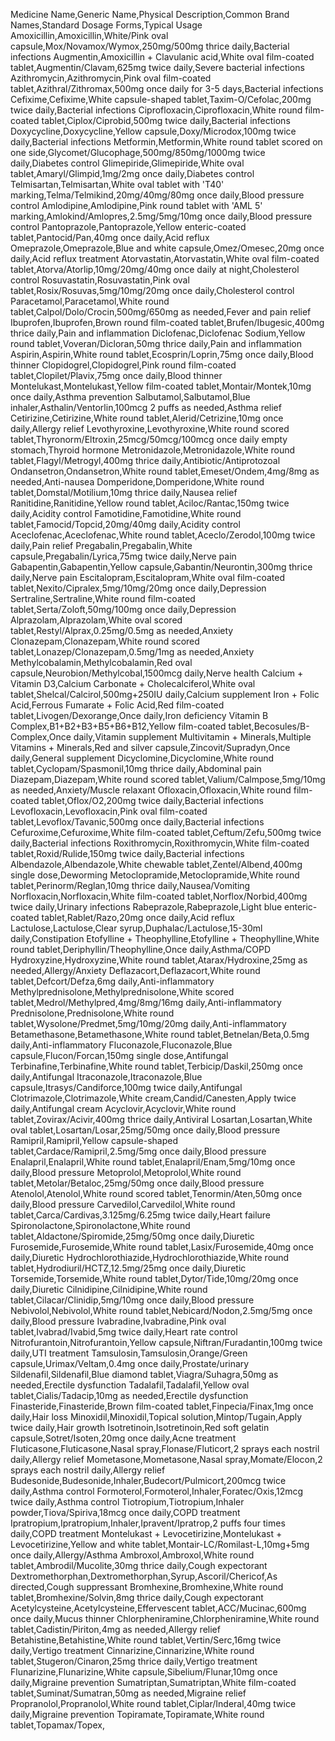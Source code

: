 Medicine Name,Generic Name,Physical Description,Common Brand Names,Standard Dosage Forms,Typical Usage
Amoxicillin,Amoxicillin,White/Pink oval capsule,Mox/Novamox/Wymox,250mg/500mg thrice daily,Bacterial infections
Augmentin,Amoxicillin + Clavulanic acid,White oval film-coated tablet,Augmentin/Clavam,625mg twice daily,Severe bacterial infections
Azithromycin,Azithromycin,Pink oval film-coated tablet,Azithral/Zithromax,500mg once daily for 3-5 days,Bacterial infections
Cefixime,Cefixime,White capsule-shaped tablet,Taxim-O/Cefolac,200mg twice daily,Bacterial infections
Ciprofloxacin,Ciprofloxacin,White round film-coated tablet,Ciplox/Ciprobid,500mg twice daily,Bacterial infections
Doxycycline,Doxycycline,Yellow capsule,Doxy/Microdox,100mg twice daily,Bacterial infections
Metformin,Metformin,White round tablet scored on one side,Glycomet/Glucophage,500mg/850mg/1000mg twice daily,Diabetes control
Glimepiride,Glimepiride,White oval tablet,Amaryl/Glimpid,1mg/2mg once daily,Diabetes control
Telmisartan,Telmisartan,White oval tablet with 'T40' marking,Telma/Telmikind,20mg/40mg/80mg once daily,Blood pressure control
Amlodipine,Amlodipine,Pink round tablet with 'AML 5' marking,Amlokind/Amlopres,2.5mg/5mg/10mg once daily,Blood pressure control
Pantoprazole,Pantoprazole,Yellow enteric-coated tablet,Pantocid/Pan,40mg once daily,Acid reflux
Omeprazole,Omeprazole,Blue and white capsule,Omez/Omesec,20mg once daily,Acid reflux treatment
Atorvastatin,Atorvastatin,White oval film-coated tablet,Atorva/Atorlip,10mg/20mg/40mg once daily at night,Cholesterol control
Rosuvastatin,Rosuvastatin,Pink oval tablet,Rosix/Rosuvas,5mg/10mg/20mg once daily,Cholesterol control
Paracetamol,Paracetamol,White round tablet,Calpol/Dolo/Crocin,500mg/650mg as needed,Fever and pain relief
Ibuprofen,Ibuprofen,Brown round film-coated tablet,Brufen/Ibugesic,400mg thrice daily,Pain and inflammation
Diclofenac,Diclofenac Sodium,Yellow round tablet,Voveran/Dicloran,50mg thrice daily,Pain and inflammation
Aspirin,Aspirin,White round tablet,Ecosprin/Loprin,75mg once daily,Blood thinner
Clopidogrel,Clopidogrel,Pink round film-coated tablet,Clopilet/Plavix,75mg once daily,Blood thinner
Montelukast,Montelukast,Yellow film-coated tablet,Montair/Montek,10mg once daily,Asthma prevention
Salbutamol,Salbutamol,Blue inhaler,Asthalin/Ventorlin,100mcg 2 puffs as needed,Asthma relief
Cetirizine,Cetirizine,White round tablet,Alerid/Cetrizine,10mg once daily,Allergy relief
Levothyroxine,Levothyroxine,White round scored tablet,Thyronorm/Eltroxin,25mcg/50mcg/100mcg once daily empty stomach,Thyroid hormone
Metronidazole,Metronidazole,White round tablet,Flagyl/Metrogyl,400mg thrice daily,Antibiotic/Antiprotozoal
Ondansetron,Ondansetron,White round tablet,Emeset/Ondem,4mg/8mg as needed,Anti-nausea
Domperidone,Domperidone,White round tablet,Domstal/Motilium,10mg thrice daily,Nausea relief
Ranitidine,Ranitidine,Yellow round tablet,Aciloc/Rantac,150mg twice daily,Acidity control
Famotidine,Famotidine,White round tablet,Famocid/Topcid,20mg/40mg daily,Acidity control
Aceclofenac,Aceclofenac,White round tablet,Aceclo/Zerodol,100mg twice daily,Pain relief
Pregabalin,Pregabalin,White capsule,Pregabalin/Lyrica,75mg twice daily,Nerve pain
Gabapentin,Gabapentin,Yellow capsule,Gabantin/Neurontin,300mg thrice daily,Nerve pain
Escitalopram,Escitalopram,White oval film-coated tablet,Nexito/Cipralex,5mg/10mg/20mg once daily,Depression
Sertraline,Sertraline,White round film-coated tablet,Serta/Zoloft,50mg/100mg once daily,Depression
Alprazolam,Alprazolam,White oval scored tablet,Restyl/Alprax,0.25mg/0.5mg as needed,Anxiety
Clonazepam,Clonazepam,White round scored tablet,Lonazep/Clonazepam,0.5mg/1mg as needed,Anxiety
Methylcobalamin,Methylcobalamin,Red oval capsule,Neurobion/Methylcobal,1500mcg daily,Nerve health
Calcium + Vitamin D3,Calcium Carbonate + Cholecalciferol,White oval tablet,Shelcal/Calcirol,500mg+250IU daily,Calcium supplement
Iron + Folic Acid,Ferrous Fumarate + Folic Acid,Red film-coated tablet,Livogen/Dexorange,Once daily,Iron deficiency
Vitamin B Complex,B1+B2+B3+B5+B6+B12,Yellow film-coated tablet,Becosules/B-Complex,Once daily,Vitamin supplement
Multivitamin + Minerals,Multiple Vitamins + Minerals,Red and silver capsule,Zincovit/Supradyn,Once daily,General supplement
Dicyclomine,Dicyclomine,White round tablet,Cyclopam/Spasmonil,10mg thrice daily,Abdominal pain
Diazepam,Diazepam,White round scored tablet,Valium/Calmpose,5mg/10mg as needed,Anxiety/Muscle relaxant
Ofloxacin,Ofloxacin,White round film-coated tablet,Oflox/O2,200mg twice daily,Bacterial infections
Levofloxacin,Levofloxacin,Pink oval film-coated tablet,Levoflox/Tavanic,500mg once daily,Bacterial infections
Cefuroxime,Cefuroxime,White film-coated tablet,Ceftum/Zefu,500mg twice daily,Bacterial infections
Roxithromycin,Roxithromycin,White film-coated tablet,Roxid/Rulide,150mg twice daily,Bacterial infections
Albendazole,Albendazole,White chewable tablet,Zentel/Albend,400mg single dose,Deworming
Metoclopramide,Metoclopramide,White round tablet,Perinorm/Reglan,10mg thrice daily,Nausea/Vomiting
Norfloxacin,Norfloxacin,White film-coated tablet,Norflox/Norbid,400mg twice daily,Urinary infections
Rabeprazole,Rabeprazole,Light blue enteric-coated tablet,Rablet/Razo,20mg once daily,Acid reflux
Lactulose,Lactulose,Clear syrup,Duphalac/Lactulose,15-30ml daily,Constipation
Etofylline + Theophylline,Etofylline + Theophylline,White round tablet,Deriphyllin/Theophylline,Once daily,Asthma/COPD
Hydroxyzine,Hydroxyzine,White round tablet,Atarax/Hydroxine,25mg as needed,Allergy/Anxiety
Deflazacort,Deflazacort,White round tablet,Defcort/Defza,6mg daily,Anti-inflammatory
Methylprednisolone,Methylprednisolone,White scored tablet,Medrol/Methylpred,4mg/8mg/16mg daily,Anti-inflammatory
Prednisolone,Prednisolone,White round tablet,Wysolone/Predmet,5mg/10mg/20mg daily,Anti-inflammatory
Betamethasone,Betamethasone,White round tablet,Betnelan/Beta,0.5mg daily,Anti-inflammatory
Fluconazole,Fluconazole,Blue capsule,Flucon/Forcan,150mg single dose,Antifungal
Terbinafine,Terbinafine,White round tablet,Terbicip/Daskil,250mg once daily,Antifungal
Itraconazole,Itraconazole,Blue capsule,Itrasys/Candiforce,100mg twice daily,Antifungal
Clotrimazole,Clotrimazole,White cream,Candid/Canesten,Apply twice daily,Antifungal cream
Acyclovir,Acyclovir,White round tablet,Zovirax/Acivir,400mg thrice daily,Antiviral
Losartan,Losartan,White oval tablet,Losartan/Losar,25mg/50mg once daily,Blood pressure
Ramipril,Ramipril,Yellow capsule-shaped tablet,Cardace/Ramipril,2.5mg/5mg once daily,Blood pressure
Enalapril,Enalapril,White round tablet,Enalapril/Enam,5mg/10mg once daily,Blood pressure
Metoprolol,Metoprolol,White round tablet,Metolar/Betaloc,25mg/50mg once daily,Blood pressure
Atenolol,Atenolol,White round scored tablet,Tenormin/Aten,50mg once daily,Blood pressure
Carvedilol,Carvedilol,White round tablet,Carca/Cardivas,3.125mg/6.25mg twice daily,Heart failure
Spironolactone,Spironolactone,White round tablet,Aldactone/Spiromide,25mg/50mg once daily,Diuretic
Furosemide,Furosemide,White round tablet,Lasix/Furosemide,40mg once daily,Diuretic
Hydrochlorothiazide,Hydrochlorothiazide,White round tablet,Hydrodiuril/HCTZ,12.5mg/25mg once daily,Diuretic
Torsemide,Torsemide,White round tablet,Dytor/Tide,10mg/20mg once daily,Diuretic
Cilnidipine,Cilnidipine,White round tablet,Cilacar/Clinidip,5mg/10mg once daily,Blood pressure
Nebivolol,Nebivolol,White round tablet,Nebicard/Nodon,2.5mg/5mg once daily,Blood pressure
Ivabradine,Ivabradine,Pink oval tablet,Ivabrad/Ivabid,5mg twice daily,Heart rate control
Nitrofurantoin,Nitrofurantoin,Yellow capsule,Niftran/Furadantin,100mg twice daily,UTI treatment
Tamsulosin,Tamsulosin,Orange/Green capsule,Urimax/Veltam,0.4mg once daily,Prostate/urinary
Sildenafil,Sildenafil,Blue diamond tablet,Viagra/Suhagra,50mg as needed,Erectile dysfunction
Tadalafil,Tadalafil,Yellow oval tablet,Cialis/Tadacip,10mg as needed,Erectile dysfunction
Finasteride,Finasteride,Brown film-coated tablet,Finpecia/Finax,1mg once daily,Hair loss
Minoxidil,Minoxidil,Topical solution,Mintop/Tugain,Apply twice daily,Hair growth
Isotretinoin,Isotretinoin,Red soft gelatin capsule,Sotret/Isoten,20mg once daily,Acne treatment
Fluticasone,Fluticasone,Nasal spray,Flonase/Fluticort,2 sprays each nostril daily,Allergy relief
Mometasone,Mometasone,Nasal spray,Momate/Elocon,2 sprays each nostril daily,Allergy relief
Budesonide,Budesonide,Inhaler,Budecort/Pulmicort,200mcg twice daily,Asthma control
Formoterol,Formoterol,Inhaler,Foratec/Oxis,12mcg twice daily,Asthma control
Tiotropium,Tiotropium,Inhaler powder,Tiova/Spiriva,18mcg once daily,COPD treatment
Ipratropium,Ipratropium,Inhaler,Ipravent/Ipratrop,2 puffs four times daily,COPD treatment
Montelukast + Levocetirizine,Montelukast + Levocetirizine,Yellow and white tablet,Montair-LC/Romilast-L,10mg+5mg once daily,Allergy/Asthma
Ambroxol,Ambroxol,White round tablet,Ambrodil/Mucolite,30mg thrice daily,Cough expectorant
Dextromethorphan,Dextromethorphan,Syrup,Ascoril/Chericof,As directed,Cough suppressant
Bromhexine,Bromhexine,White round tablet,Bromhexine/Solvin,8mg thrice daily,Cough expectorant
Acetylcysteine,Acetylcysteine,Effervescent tablet,ACC/Mucinac,600mg once daily,Mucus thinner
Chlorpheniramine,Chlorpheniramine,White round tablet,Cadistin/Piriton,4mg as needed,Allergy relief
Betahistine,Betahistine,White round tablet,Vertin/Serc,16mg twice daily,Vertigo treatment
Cinnarizine,Cinnarizine,White round tablet,Stugeron/Cinaron,25mg thrice daily,Vertigo treatment
Flunarizine,Flunarizine,White capsule,Sibelium/Flunar,10mg once daily,Migraine prevention
Sumatriptan,Sumatriptan,White film-coated tablet,Suminat/Sumatran,50mg as needed,Migraine relief
Propranolol,Propranolol,White round tablet,Ciplar/Inderal,40mg twice daily,Migraine prevention
Topiramate,Topiramate,White round tablet,Topamax/Topex,